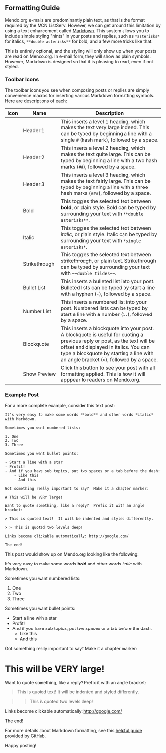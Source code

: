 ## Formatting Guide

Mendo.org e-mails are predominantly plain text, as that is the format required by the MCN ListServ.  However, we can get around this limitation by using a text enhancement called [Markdown](https://en.wikipedia.org/wiki/Markdown).  This system allows you to include simple styling "hints" in your posts and replies, such as `*asterisks*` for italics, `**double asterisks**` for bold, and a few more tricks like that.

This is entirely optional, and the styling will only show up when your posts are read on Mendo.org.  In e-mail form, they will show as plain symbols.  However, Markdown is designed so that it is pleasing to read, even if not styled.

### Toolbar Icons

The toolbar icons you see when composing posts or replies are simply convenience macros for inserting various Markdown formatting symbols.  Here are descriptions of each:

| Icon | Name | Description |
|------|------|-------------|
| <i class="mdi mdi-format-header-1"></i> | Header&nbsp;1 | This inserts a level 1 heading, which makes the text very large indeed.  This can be typed by beginning a line with a single `#` (hash mark), followed by a space. |
| <i class="mdi mdi-format-header-2"></i> | Header&nbsp;2 | This inserts a level 2 heading, which makes the text quite large.  This can be typed by beginning a line with a two hash marks (`##`), followed by a space. |
| <i class="mdi mdi-format-header-3"></i> | Header&nbsp;3 | This inserts a level 3 heading, which makes the text fairly large.  This can be typed by beginning a line with a three hash marks (`###`), followed by a space. |
| <i class="mdi mdi-format-bold"></i> | Bold | This toggles the selected text between **bold**, or plain style.  Bold can be typed by surrounding your text with `**double asterisks**`. |
| <i class="mdi mdi-format-italic"></i> | Italic | This toggles the selected text between *italic*, or plain style.  Italic can be typed by surrounding your text with `*single asterisks*`. |
| <i class="mdi mdi-format-strikethrough"></i> | Strikethrough | This toggles the selected text between ~~strikethrough~~, or plain text.  Strikethrough can be typed by surrounding your text with `~~double tildes~~`. |
| <i class="mdi mdi-format-list-bulleted-square"></i> | Bullet&nbsp;List | This inserts a bulleted list into your post.  Bulleted lists can be typed by start a line with a hyphen (`-`), followed by a space. |
| <i class="mdi mdi-format-list-numbered"></i> | Number&nbsp;List | This inserts a numbered list into your post.  Numbered lists can be typed by start a line with a number (`1.`), followed by a space. |
| <i class="mdi mdi-format-quote-open"></i> | Blockquote | This inserts a blockquote into your post.  A blockquote is useful for quoting a previous reply or post, as the text will be offset and displayed in italics.  You can type a blockquote by starting a line with an angle bracket (`>`), followed by a space. |
| <i class="mdi mdi-file-find-outline"></i> | Show&nbsp;Preview | Click this button to see your post with all formatting applied.  This is how it will apppear to readers on Mendo.org. |

### Example Post

For a more complete example, consider this text post:

```
It's very easy to make some words **bold** and other words *italic* with Markdown.

Sometimes you want numbered lists:

1. One
2. Two
3. Three

Sometimes you want bullet points:

- Start a line with a star
- Profit!
- And if you have sub topics, put two spaces or a tab before the dash:
	- Like this
	- And this

Got something really important to say?  Make it a chapter marker:

# This will be VERY large!

Want to quote something, like a reply?  Prefix it with an angle bracket:

> This is quoted text!  It will be indented and styled differently.

> > This is quoted two levels deep!

Links become clickable automatically: http://google.com/

The end!
```

This post would show up on Mendo.org looking like the following:

<div class="box"><div class="box_content">

It's very easy to make some words **bold** and other words *italic* with Markdown.

Sometimes you want numbered lists:

1. One
2. Two
3. Three

Sometimes you want bullet points:

- Start a line with a star
- Profit!
- And if you have sub topics, put two spaces or a tab before the dash:
	- Like this
	- And this

Got something really important to say?  Make it a chapter marker:

<h1 style="color:var(--body-text-color);">This will be VERY large!</h1>

Want to quote something, like a reply?  Prefix it with an angle bracket:

> This is quoted text!  It will be indented and styled differently.

> > This is quoted two levels deep!

Links become clickable automatically: http://google.com/

The end!

</div></div>

For more details about Markdown formatting, see this [helpful guide](https://guides.github.com/features/mastering-markdown/) provided by GitHub.

Happy posting!
